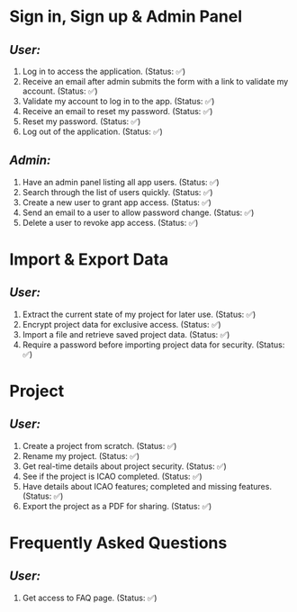 # **Sign in, Sign up & Admin Panel**

## _User:_

1. Log in to access the application. (Status: ✅)
2. Receive an email after admin submits the form with a link to validate my account. (Status: ✅)
3. Validate my account to log in to the app. (Status: ✅)
4. Receive an email to reset my password. (Status: ✅)
5. Reset my password. (Status: ✅)
6. Log out of the application. (Status: ✅)

## _Admin:_

1. Have an admin panel listing all app users. (Status: ✅)
2. Search through the list of users quickly. (Status: ✅)
3. Create a new user to grant app access. (Status: ✅)
4. Send an email to a user to allow password change. (Status: ✅)
5. Delete a user to revoke app access. (Status: ✅)

# **Import & Export Data**

## _User:_

1. Extract the current state of my project for later use. (Status: ✅)
2. Encrypt project data for exclusive access. (Status: ✅)
3. Import a file and retrieve saved project data. (Status: ✅)
4. Require a password before importing project data for security. (Status: ✅)

# **Project**

## _User:_

1. Create a project from scratch. (Status: ✅)
2. Rename my project. (Status: ✅)
3. Get real-time details about project security. (Status: ✅)
4. See if the project is ICAO completed. (Status: ✅)
5. Have details about ICAO features; completed and missing features. (Status: ✅)
6. Export the project as a PDF for sharing. (Status: ✅)

# Frequently Asked Questions

## _User:_

1. Get access to FAQ page. (Status: ✅)
